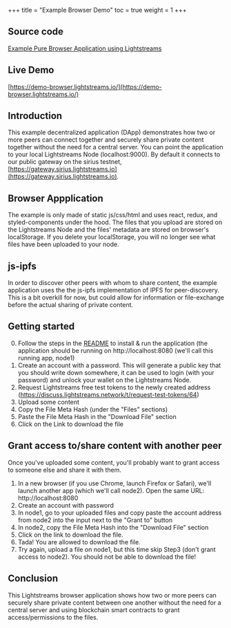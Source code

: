 +++
title = "Example Browser Demo"
toc = true
weight = 1
+++

## Source code

[Example Pure Browser Application using Lightstreams](https://github.com/lightstreams-network/example-browser)

## Live Demo

[https://demo-browser.lightstreams.io/](https://demo-browser.lightstreams.io/)

## Introduction

This example decentralized application (DApp) demonstrates how two or more peers can connect together and securely share private content together without the need for a central server. You can point the application to your local Lightstreams Node (localhost:9000). By default it connects to our public gateway on the sirius testnet, [https://gateway.sirius.lightstreams.io](https://gateway.sirius.lightstreams.io).

## Browser Appplication

The example is only made of static js/css/html and uses react, redux, and styled-components under the hood. The files that you upload are stored on the Lightstreams Node and the files' metadata  are stored on browser's localStorage. If you delete your localStorage, you will no longer see what files have been uploaded to your node.

## js-ipfs

In order to discover other peers with whom to share content, the example application uses the the js-ipfs implementation of IPFS for peer-discovery. This is a bit overkill for now, but could allow for information or file-exchange before the actual sharing of private content.

## Getting started

0. Follow the steps in the [README](https://github.com/lightstreams-network/example-browser/blob/master/README.md) to install & run the application (the application should be running on http://localhost:8080 (we'll call this running app, node1)
1. Create an account with a password. This will generate a public key that you should write down somewhere, it can be used to login (with your password) and unlock your wallet on the Lightstreams Node.
2. Request Lightstreams free test tokens to the newly created address (https://discuss.lightstreams.network/t/request-test-tokens/64)
2. Upload some content
3. Copy the File Meta Hash (under the "Files" sections)
4. Paste the File Meta Hash in the "Download File" section
5. Click on the Link to download the file


## Grant access to/share content with another peer

Once you've uploaded some content, you'll probably want to grant access to someone else and share it with them.

1. In a new browser (if you use Chrome, launch Firefox or Safari), we'll launch another app (which we'll call node2). Open the same URL: http://localhost:8080
2. Create an account with password
3. In node1, go to your uploaded files and copy paste the account address from node2 into the input next to the "Grant to" button
4. In node2, copy the File Meta Hash into the "Download File" section
5. Click on the link to download the file.
6. Tada! You are allowed to download the file.
7. Try again, upload a file on node1, but this time skip Step3 (don't grant access to node2). You should not be able to download the file!

## Conclusion

This Lightstreams browser application shows how two or more peers can securely share private content between one another without the need for a central server and using blockchain smart contracts to grant access/permissions to the files.








